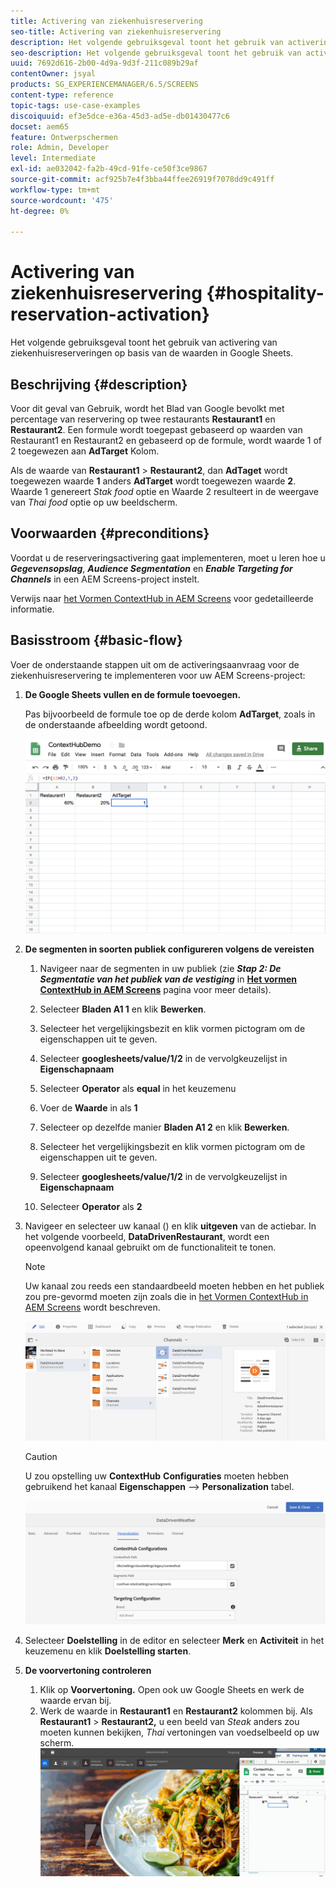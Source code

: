 ```yaml
---
title: Activering van ziekenhuisreservering
seo-title: Activering van ziekenhuisreservering
description: Het volgende gebruiksgeval toont het gebruik van activering van ziekenhuisreserveringen op basis van de waarden in Google Sheets.
seo-description: Het volgende gebruiksgeval toont het gebruik van activering van ziekenhuisreserveringen op basis van de waarden in Google Sheets.
uuid: 7692d616-2b00-4d9a-9d3f-211c089b29af
contentOwner: jsyal
products: SG_EXPERIENCEMANAGER/6.5/SCREENS
content-type: reference
topic-tags: use-case-examples
discoiquuid: ef3e5dce-e36a-45d3-ad5e-db01430477c6
docset: aem65
feature: Ontwerpschermen
role: Admin, Developer
level: Intermediate
exl-id: ae032042-fa2b-49cd-91fe-ce50f3ce9867
source-git-commit: acf925b7e4f3bba44ffee26919f7078dd9c491ff
workflow-type: tm+mt
source-wordcount: '475'
ht-degree: 0%

---
```


# Activering van ziekenhuisreservering {#hospitality-reservation-activation}

Het volgende gebruiksgeval toont het gebruik van activering van ziekenhuisreserveringen op basis van de waarden in Google Sheets.

## Beschrijving {#description}

Voor dit geval van Gebruik, wordt het Blad van Google bevolkt met percentage van reservering op twee restaurants **Restaurant1** en **Restaurant2**. Een formule wordt toegepast gebaseerd op waarden van Restaurant1 en Restaurant2 en gebaseerd op de formule, wordt waarde 1 of 2 toegewezen aan **AdTarget** Kolom.

Als de waarde van **Restaurant1** > **Restaurant2**, dan **AdTaget** wordt toegewezen waarde **1** anders **AdTarget** wordt toegewezen waarde **2**. Waarde 1 genereert *Stak food* optie en Waarde 2 resulteert in de weergave van *Thai food* optie op uw beeldscherm.

## Voorwaarden {#preconditions}

Voordat u de reserveringsactivering gaat implementeren, moet u leren hoe u ***Gegevensopslag***, ***Audience Segmentation*** en ***Enable Targeting for Channels*** in een AEM Screens-project instelt.

Verwijs naar [het Vormen ContextHub in AEM Screens](configuring-context-hub.md) voor gedetailleerde informatie.

## Basisstroom {#basic-flow}

Voer de onderstaande stappen uit om de activeringsaanvraag voor de ziekenhuisreservering te implementeren voor uw AEM Screens-project:

1. **De Google Sheets vullen en de formule toevoegen.**

   Pas bijvoorbeeld de formule toe op de derde kolom **AdTarget**, zoals in de onderstaande afbeelding wordt getoond.

   ![screen_shot_2019-04-29at94132am](assets/screen_shot_2019-04-29at94132am.png)

1. **De segmenten in soorten publiek configureren volgens de vereisten**

   1. Navigeer naar de segmenten in uw publiek (zie ***Stap 2: De Segmentatie van het publiek van de vestiging*** in **[Het vormen ContextHub in AEM Screens](configuring-context-hub.md)** pagina voor meer details).

   1. Selecteer **Bladen A1 1** en klik **Bewerken**.

   1. Selecteer het vergelijkingsbezit en klik vormen pictogram om de eigenschappen uit te geven.
   1. Selecteer **googlesheets/value/1/2** in de vervolgkeuzelijst in **Eigenschapnaam**

   1. Selecteer **Operator** als **equal** in het keuzemenu

   1. Voer de **Waarde** in als **1**

   1. Selecteer op dezelfde manier **Bladen A1 2** en klik **Bewerken**.

   1. Selecteer het vergelijkingsbezit en klik vormen pictogram om de eigenschappen uit te geven.
   1. Selecteer **googlesheets/value/1/2** in de vervolgkeuzelijst in **Eigenschapnaam**

   1. Selecteer **Operator** als **2**

1. Navigeer en selecteer uw kanaal () en klik **uitgeven** van de actiebar. In het volgende voorbeeld, **DataDrivenRestaurant**, wordt een opeenvolgend kanaal gebruikt om de functionaliteit te tonen.

   >[!NOTE]
   >
   >Uw kanaal zou reeds een standaardbeeld moeten hebben en het publiek zou pre-gevormd moeten zijn zoals die in [het Vormen ContextHub in AEM Screens](configuring-context-hub.md) wordt beschreven.

   ![screen_shot_2019-05-08at14652pm](assets/screen_shot_2019-05-08at14652pm.png)

   >[!CAUTION]
   >
   >U zou opstelling uw **ContextHub** **Configuraties** moeten hebben gebruikend het kanaal **Eigenschappen** —> **Personalization** tabel.

   ![screen_shot_2019-05-08at114106am](assets/screen_shot_2019-05-08at114106am.png)

1. Selecteer **Doelstelling** in de editor en selecteer **Merk** en **Activiteit** in het keuzemenu en klik **Doelstelling starten**.
1. **De voorvertoning controleren**

   1. Klik op **Voorvertoning.** Open ook uw Google Sheets en werk de waarde ervan bij.
   1. Werk de waarde in **Restaurant1** en **Restaurant2** kolommen bij. Als **Restaurant1** > **Restaurant2,** u een beeld van *Steak* anders zou moeten kunnen bekijken, *Thai* vertoningen van voedselbeeld op uw scherm.
   ![result5](assets/result5.gif)
